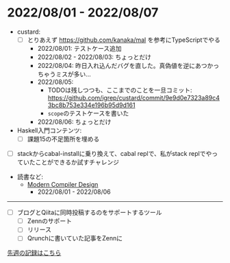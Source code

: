 # 2022/08/01 - 2022/08/07

- custard:
    - [ ] とりあえず <https://github.com/kanaka/mal> を参考にTypeScriptでやる
        - 2022/08/01: テストケース追加
        - 2022/08/02 - 2022/08/03: ちょっとだけ
        - 2022/08/04: 昨日入れ込んだバグを直した。真偽値を逆にあつかっちゃうミスが多い...
        - 2022/08/05:
            - TODOは残しつつも、ここまでのことを一旦コミット: <https://github.com/igrep/custard/commit/9e9d0e7323a89c43bc8b753e334e196b95d9d161>
            - `scope`のテストケースを書いた
        - 2022/08/06: ちょっとだけ
- Haskell入門コンテンツ:
    - [ ] 課題15の不足箇所を埋める
- [ ] stackからcabal-installに乗り換えて、cabal replで、私がstack replでやっていたことができるか試すチャレンジ
- 読書など:
    - [Modern Compiler Design](https://www.springer.com/jp/book/9781461446989)
        - 2022/08/01 - 2022/08/06

------

- [ ] ブログとQiitaに同時投稿するのをサポートするツール
    - [ ] Zennのサポート
    - [ ] リリース
    - [ ] Qrunchに書いていた記事をZennに

[先週の記録はこちら](https://github.com/igrep/daily-commits/blob/bcfbe0857f7d36cd5ea96e89a51138908d831754/yesterday.md)
